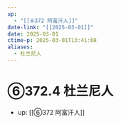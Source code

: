 ```yaml
---
up:
  - "[[⑥372 阿富汗人]]"
date-link: "[[2025-03-01]]"
date: 2025-03-01
ctime-p: 2025-03-01T13:41:08
aliases:
  - 杜兰尼人
---
```


# ⑥372.4 杜兰尼人

- up: [[⑥372 阿富汗人]]

